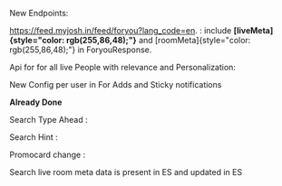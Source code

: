 New Endpoints:

​​https://feed.myjosh.in/feed/foryou?lang_code=en. : include
**[liveMeta]{style="color: rgb(255,86,48);"}** and
[roomMeta]{style="color: rgb(255,86,48);"} in ForyouResponse.

Api for for all live People with relevance and Personalization:

New Config per user in For Adds and Sticky notifications

**Already Done**

Search Type Ahead :

Search Hint :

Promocard change :

Search live room meta data is present in ES and updated in ES

